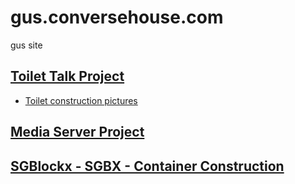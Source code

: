 # gus.conversehouse.com
gus site

## [Toilet Talk Project](./project/toilettalk)

- [Toilet construction pictures](https://photos.app.goo.gl/R6V62FhKW1S6XRuS8)

## [Media Server Project](http://blog.christrees.com/fix/media/)

## [SGBlockx - SGBX - Container Construction](https://www.sgblocks.com/)
